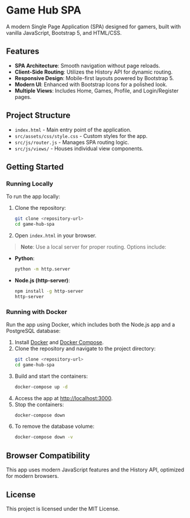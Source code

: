 # Game Hub SPA
A modern Single Page Application (SPA) designed for gamers, built with vanilla JavaScript, Bootstrap 5, and HTML/CSS.

## Features

- **SPA Architecture**: Smooth navigation without page reloads.
- **Client-Side Routing**: Utilizes the History API for dynamic routing.
- **Responsive Design**: Mobile-first layouts powered by Bootstrap 5.
- **Modern UI**: Enhanced with Bootstrap Icons for a polished look.
- **Multiple Views**: Includes Home, Games, Profile, and Login/Register pages.

## Project Structure

- `index.html` - Main entry point of the application.
- `src/assets/css/style.css` - Custom styles for the app.
- `src/js/router.js` - Manages SPA routing logic.
- `src/js/views/` - Houses individual view components.

## Getting Started

### Running Locally

To run the app locally:

1. Clone the repository:
   ```bash
   git clone <repository-url>
   cd game-hub-spa
   ```
2. Open `index.html` in your browser.

> **Note**: Use a local server for proper routing. Options include:

- **Python**:
  ```bash
  python -m http.server
  ```
- **Node.js (http-server)**:
  ```bash
  npm install -g http-server
  http-server
  ```

### Running with Docker

Run the app using Docker, which includes both the Node.js app and a PostgreSQL database:

1. Install [Docker](https://www.docker.com/get-started) and [Docker Compose](https://docs.docker.com/compose/install/).
2. Clone the repository and navigate to the project directory:
   ```bash
   git clone <repository-url>
   cd game-hub-spa
   ```
3. Build and start the containers:
   ```bash
   docker-compose up -d
   ```
4. Access the app at [http://localhost:3000](http://localhost:3000).
5. Stop the containers:
   ```bash
   docker-compose down
   ```
6. To remove the database volume:
   ```bash
   docker-compose down -v
   ```

## Browser Compatibility

This app uses modern JavaScript features and the History API, optimized for modern browsers.

## License

This project is licensed under the MIT License.
